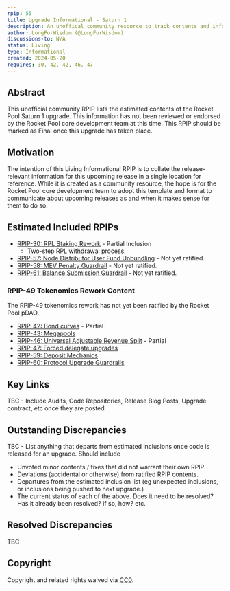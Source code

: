 ```yaml
---
rpip: 55
title: Upgrade Informational - Saturn 1
description: An unoffical community resource to track contents and information about the Saturn 1 upgrade.
author: LongForWisdom (@LongForWisdom)
discussions-to: N/A
status: Living
type: Informational
created: 2024-05-20
requires: 30, 42, 42, 46, 47
---
```


## Abstract

This unofficial community RPIP lists the estimated contents of the Rocket Pool Saturn 1 upgrade. This information has not been reviewed or endorsed by the Rocket Pool core development team at this time. This RPIP should be marked as Final once this upgrade has taken place.

## Motivation

The intention of this Living Informational RPIP is to collate the release-relevant information for this upcoming release in a single location for reference. While it is created as a community resource, the hope is for the Rocket Pool core development team to adopt this template and format to communicate about upcoming releases as and when it makes sense for them to do so.

## Estimated Included RPIPs

* [RPIP-30: RPL Staking Rework](RPIP-30.md) - Partial Inclusion
  * Two-step RPL withdrawal process.
* [RPIP-57: Node Distributor User Fund Unbundling](RPIP-57.md) - Not yet ratified.
* [RPIP-58: MEV Penalty Guardrail](RPIP-58.md) - Not yet ratified.
* [RPIP-61: Balance Submission Guardrail](RPIP-61.md) - Not yet ratified.

### RPIP-49 Tokenomics Rework Content
The RPIP-49 tokenomics rework has not yet been ratified by the Rocket Pool pDAO.
* [RPIP-42: Bond curves](RPIP-42.md) - Partial
* [RPIP-43: Megapools](RPIP-43.md)
* [RPIP-46: Universal Adjustable Revenue Split](RPIP-46.md) - Partial
* [RPIP-47: Forced delegate upgrades](RPIP-47.md)
* [RPIP-59: Deposit Mechanics](RPIP-59.md)
* [RPIP-60: Protocol Upgrade Guardrails](RPIP-60.md)

## Key Links 
TBC - Include Audits, Code Repositories, Release Blog Posts, Upgrade contract, etc once they are posted.

## Outstanding Discrepancies
TBC - List anything that departs from estimated inclusions once code is released for an upgrade. Should include
* Unvoted minor contents / fixes that did not warrant their own RPIP.
* Deviations (accidental or otherwise) from ratified RPIP contents.
* Departures from the estimated inclusion list (eg unexpected inclusions, or inclusions being pushed to next upgrade.)
* The current status of each of the above. Does it need to be resolved? Has it already been resolved? If so, how? etc.

## Resolved Discrepancies
TBC

## Copyright
Copyright and related rights waived via [CC0](https://creativecommons.org/publicdomain/zero/1.0/).